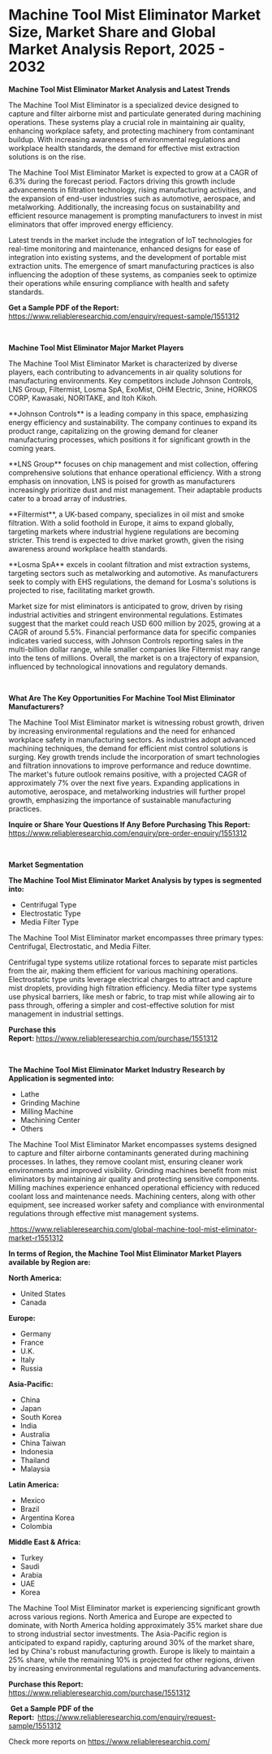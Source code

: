 <p><h1>Machine Tool Mist Eliminator Market Size, Market Share and Global Market Analysis Report, 2025 - 2032</h1></p><p><strong>Machine Tool Mist Eliminator Market Analysis and Latest Trends</strong></p>
<p><p>The Machine Tool Mist Eliminator is a specialized device designed to capture and filter airborne mist and particulate generated during machining operations. These systems play a crucial role in maintaining air quality, enhancing workplace safety, and protecting machinery from contaminant buildup. With increasing awareness of environmental regulations and workplace health standards, the demand for effective mist extraction solutions is on the rise.</p><p>The Machine Tool Mist Eliminator Market is expected to grow at a CAGR of 6.3% during the forecast period. Factors driving this growth include advancements in filtration technology, rising manufacturing activities, and the expansion of end-user industries such as automotive, aerospace, and metalworking. Additionally, the increasing focus on sustainability and efficient resource management is prompting manufacturers to invest in mist eliminators that offer improved energy efficiency.</p><p>Latest trends in the market include the integration of IoT technologies for real-time monitoring and maintenance, enhanced designs for ease of integration into existing systems, and the development of portable mist extraction units. The emergence of smart manufacturing practices is also influencing the adoption of these systems, as companies seek to optimize their operations while ensuring compliance with health and safety standards.</p></p>
<p><strong>Get a Sample PDF of the Report:&nbsp;</strong> <a href="https://www.reliableresearchiq.com/enquiry/request-sample/1551312?utm_campaign=1129&utm_medium=2&utm_source=Github&utm_content=ia&utm_term=27022025&utm_id=machine-tool-mist-eliminator">https://www.reliableresearchiq.com/enquiry/request-sample/1551312</a></p>
<p>&nbsp;</p>
<p><strong>Machine Tool Mist Eliminator Major Market Players</strong></p>
<p><p>The Machine Tool Mist Eliminator Market is characterized by diverse players, each contributing to advancements in air quality solutions for manufacturing environments. Key competitors include Johnson Controls, LNS Group, Filtermist, Losma SpA, ExoMist, OHM Electric, 3nine, HORKOS CORP, Kawasaki, NORITAKE, and Itoh Kikoh.</p><p>**Johnson Controls** is a leading company in this space, emphasizing energy efficiency and sustainability. The company continues to expand its product range, capitalizing on the growing demand for cleaner manufacturing processes, which positions it for significant growth in the coming years.</p><p>**LNS Group** focuses on chip management and mist collection, offering comprehensive solutions that enhance operational efficiency. With a strong emphasis on innovation, LNS is poised for growth as manufacturers increasingly prioritize dust and mist management. Their adaptable products cater to a broad array of industries.</p><p>**Filtermist**, a UK-based company, specializes in oil mist and smoke filtration. With a solid foothold in Europe, it aims to expand globally, targeting markets where industrial hygiene regulations are becoming stricter. This trend is expected to drive market growth, given the rising awareness around workplace health standards.</p><p>**Losma SpA** excels in coolant filtration and mist extraction systems, targeting sectors such as metalworking and automotive. As manufacturers seek to comply with EHS regulations, the demand for Losma's solutions is projected to rise, facilitating market growth.</p><p>Market size for mist eliminators is anticipated to grow, driven by rising industrial activities and stringent environmental regulations. Estimates suggest that the market could reach USD 600 million by 2025, growing at a CAGR of around 5.5%. Financial performance data for specific companies indicates varied success, with Johnson Controls reporting sales in the multi-billion dollar range, while smaller companies like Filtermist may range into the tens of millions. Overall, the market is on a trajectory of expansion, influenced by technological innovations and regulatory demands.</p></p>
<p>&nbsp;</p>
<p><strong>What Are The Key Opportunities For Machine Tool Mist Eliminator Manufacturers?</strong></p>
<p><p>The Machine Tool Mist Eliminator market is witnessing robust growth, driven by increasing environmental regulations and the need for enhanced workplace safety in manufacturing sectors. As industries adopt advanced machining techniques, the demand for efficient mist control solutions is surging. Key growth trends include the incorporation of smart technologies and filtration innovations to improve performance and reduce downtime. The market's future outlook remains positive, with a projected CAGR of approximately 7% over the next five years. Expanding applications in automotive, aerospace, and metalworking industries will further propel growth, emphasizing the importance of sustainable manufacturing practices.</p></p>
<p><strong>Inquire or Share Your Questions If Any Before Purchasing This Report:</strong> <a href="https://www.reliableresearchiq.com/enquiry/pre-order-enquiry/1551312?utm_campaign=1129&utm_medium=2&utm_source=Github&utm_content=ia&utm_term=27022025&utm_id=machine-tool-mist-eliminator">https://www.reliableresearchiq.com/enquiry/pre-order-enquiry/1551312</a></p>
<p>&nbsp;</p>
<p><strong>Market Segmentation</strong></p>
<p><strong>The Machine Tool Mist Eliminator Market Analysis by types is segmented into:</strong></p>
<p><ul><li>Centrifugal Type</li><li>Electrostatic Type</li><li>Media Filter Type</li></ul></p>
<p><p>The Machine Tool Mist Eliminator market encompasses three primary types: Centrifugal, Electrostatic, and Media Filter. </p><p>Centrifugal type systems utilize rotational forces to separate mist particles from the air, making them efficient for various machining operations. Electrostatic type units leverage electrical charges to attract and capture mist droplets, providing high filtration efficiency. Media filter type systems use physical barriers, like mesh or fabric, to trap mist while allowing air to pass through, offering a simpler and cost-effective solution for mist management in industrial settings.</p></p>
<p><strong>Purchase this Report:&nbsp;</strong><a href="https://www.reliableresearchiq.com/purchase/1551312?utm_campaign=1129&utm_medium=2&utm_source=Github&utm_content=ia&utm_term=27022025&utm_id=machine-tool-mist-eliminator">https://www.reliableresearchiq.com/purchase/1551312</a></p>
<p>&nbsp;</p>
<p><strong>The Machine Tool Mist Eliminator Market Industry Research by Application is segmented into:</strong></p>
<p><ul><li>Lathe</li><li>Grinding Machine</li><li>Milling Machine</li><li>Machining Center</li><li>Others</li></ul></p>
<p><p>The Machine Tool Mist Eliminator Market encompasses systems designed to capture and filter airborne contaminants generated during machining processes. In lathes, they remove coolant mist, ensuring cleaner work environments and improved visibility. Grinding machines benefit from mist eliminators by maintaining air quality and protecting sensitive components. Milling machines experience enhanced operational efficiency with reduced coolant loss and maintenance needs. Machining centers, along with other equipment, see increased worker safety and compliance with environmental regulations through effective mist management systems.</p></p>
<p><a href="https://www.reliableresearchiq.com/global-machine-tool-mist-eliminator-market-r1551312?utm_campaign=1129&utm_medium=2&utm_source=Github&utm_content=ia&utm_term=27022025&utm_id=machine-tool-mist-eliminator">&nbsp;https://www.reliableresearchiq.com/global-machine-tool-mist-eliminator-market-r1551312</a></p>
<p><strong>In terms of Region, the Machine Tool Mist Eliminator Market Players available by Region are:</strong></p>
<p>
    <p> <strong> North America: </strong>
        <ul>
            <li>United States</li>
            <li>Canada</li>
        </ul>
        </p> 
    <p> <strong> Europe: </strong>
        <ul>
            <li>Germany</li>
            <li>France</li>
            <li>U.K.</li>
            <li>Italy</li>
            <li>Russia</li>
        </ul>
        </p> 
    <p> <strong> Asia-Pacific: </strong>
        <ul>
            <li>China</li>
            <li>Japan</li>
            <li>South Korea</li>
            <li>India</li>
            <li>Australia</li>
            <li>China Taiwan</li>
            <li>Indonesia</li>
            <li>Thailand</li>
            <li>Malaysia</li>
        </ul>
        </p> 
    <p> <strong> Latin America: </strong>
        <ul>
            <li>Mexico</li>
            <li>Brazil</li>
            <li>Argentina Korea</li>
            <li>Colombia</li>
        </ul>
        </p> 
    <p> <strong> Middle East & Africa: </strong>
        <ul>
            <li>Turkey</li>
            <li>Saudi</li>
            <li>Arabia</li>
            <li>UAE</li>
            <li>Korea</li>
        </ul>
    </p>
    </p>
<p><p>The Machine Tool Mist Eliminator market is experiencing significant growth across various regions. North America and Europe are expected to dominate, with North America holding approximately 35% market share due to strong industrial sector investments. The Asia-Pacific region is anticipated to expand rapidly, capturing around 30% of the market share, led by China's robust manufacturing growth. Europe is likely to maintain a 25% share, while the remaining 10% is projected for other regions, driven by increasing environmental regulations and manufacturing advancements.</p></p>
<p><strong>Purchase this Report: </strong><a href="https://www.reliableresearchiq.com/purchase/1551312?utm_campaign=1129&utm_medium=2&utm_source=Github&utm_content=ia&utm_term=27022025&utm_id=machine-tool-mist-eliminator">https://www.reliableresearchiq.com/purchase/1551312</a></p>
<p>&nbsp;<strong>Get a Sample PDF of the Report:&nbsp;&nbsp;</strong><a href="https://www.reliableresearchiq.com/enquiry/request-sample/1551312?utm_campaign=1129&utm_medium=2&utm_source=Github&utm_content=ia&utm_term=27022025&utm_id=machine-tool-mist-eliminator">https://www.reliableresearchiq.com/enquiry/request-sample/1551312</a></p>
<p><strong></strong></p>
<p>Check more reports on <a href="https://www.reliableresearchiq.com/?utm_campaign=1129&utm_medium=2&utm_source=Github&utm_content=ia&utm_term=27022025&utm_id=machine-tool-mist-eliminator">https://www.reliableresearchiq.com/</a></p>